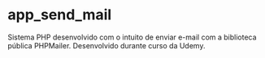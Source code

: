 # app_send_mail
Sistema PHP desenvolvido com o intuito de enviar e-mail com a biblioteca pública PHPMailer. Desenvolvido durante curso da Udemy.
